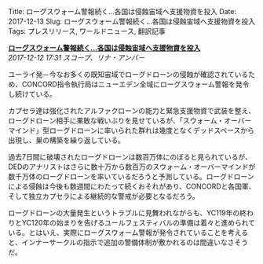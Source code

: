 Title: ローグスウォーム警報続く…各国は侵蝕宙域へ支援物資を投入
Date: 2017-12-13
Slug: ローグスウォーム警報続く…各国は侵蝕宙域へ支援物資を投入
Tags: プレスリリース, ワールドニュース, 翻訳記事

<p class="lead"><strong><a href="https://community.eveonline.com/news/news-channels/world-news/rogue-swarm-alert-continues-as-empires-complete-rollout-of-arms-and-materiel-to-affected-areas/">ローグスウォーム警報続く…各国は侵蝕宙域へ支援物資を投入</a></strong><br/>
<em>2017-12-12 17:31 スコープ、リナ・アンバー</em></p>
<p>ユーライ発－今なお多くの既知宙域でローグドローンの侵蝕が確認されているため、CONCORD指令執行局はニューエデン全域にローグスウォーム警報を発令し続けている。</p>
<p>カプセラ達は強化されたアルファクローンの能力と緊急支援物資で武装を整え、ローグドローン相手に果敢な戦いぶりを見せているが、「スウォーム・オーバーマインド」型ローグドローンに率いられた群れは幾度となくデッドスペースから出現し、巣の構築を繰り返している。</p>
<p>過去7日間に破壊されたローグドローンは数百万体にのぼると見られているが、DEDのアナリストはさらに数十万から数百万のスウォーム・オーバーマインドが数千万体のローグドローンを率いているだろうと予測している。ローグドローンによる侵蝕は今後も数週間にわたって続くおそれがあり、CONCORDと各国軍、そして独立カプセラによる継続的な警戒が必要となるだろう。</p>
<p>ローグドローンの大量発生というトラブルに見舞われながらも、YC119年の終わりとYC120年の始まりを告げるユールフェスティバルの準備は着々と進められている。とはいえ、実際にローグスウォーム警報が発令されていることを考えると、インナーサークルの指示で追加の警備体制が敷かれるのは間違いなさそうだ。</p>

